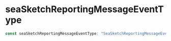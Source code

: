 # seaSketchReportingMessageEventType

```ts
const seaSketchReportingMessageEventType: "SeaSketchReportingMessageEventType" = "SeaSketchReportingMessageEventType";
```

